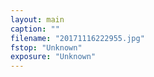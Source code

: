 ```yaml
---
layout: main
caption: ""
filename: "20171116222955.jpg"
fstop: "Unknown"
exposure: "Unknown"
---
```

